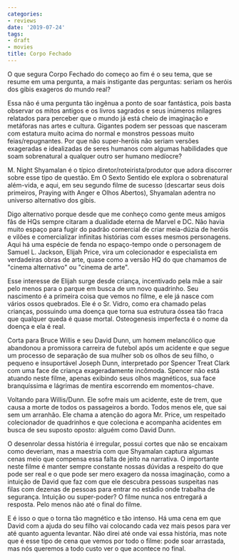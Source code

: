 ```yaml
---
categories:
- reviews
date: '2019-07-24'
tags:
- draft
- movies
title: Corpo Fechado
---
```


O que segura Corpo Fechado do começo ao fim é o seu tema, que se resume em uma pergunta, a mais instigante das perguntas: seriam os heróis dos gibis exageros do mundo real?

Essa não é uma pergunta tão ingênua a ponto de soar fantástica, pois basta observar os mitos antigos e os livros sagrados e seus inúmeros milagres relatados para perceber que o mundo já está cheio de imaginação e metáforas nas artes e cultura. Gigantes podem ser pessoas que nasceram com estatura muito acima do normal e monstros pessoas muito feias/repugnantes. Por que não super-heróis não seriam versões exageradas e idealizadas de seres humanos com algumas habilidades que soam sobrenatural a qualquer outro ser humano medíocre?

M. Night Shyamalan é o típico diretor/roteirista/produtor que adora discorrer sobre esse tipo de questão. Em O Sexto Sentido ele explora o sobrenatural além-vida, e aqui, em seu segundo filme de sucesso (descartar seus dois primeiros, Praying with Anger e Olhos Abertos), Shyamalan adentra no universo alternativo dos gibis.

Digo alternativo porque desde que me conheço como gente meus amigos fãs de HQs sempre citaram a dualidade eterna de Marvel e DC. Não havia muito espaço para fugir do padrão comercial de criar meia-dúzia de heróis e vilões e comercializar infinitas histórias com esses mesmos personagens. Aqui há uma espécie de fenda no espaço-tempo onde o personagem de Samuel L. Jackson, Elijah Price, vira um colecionador e especialista em verdadeiras obras de arte, quase como a versão HQ do que chamamos de "cinema alternativo" ou "cinema de arte".

Esse interesse de Elijah surge desde criança, incentivado pela mãe a sair pelo menos para o parque em busca de um novo quadrinho. Seu nascimento é a primeira coisa que vemos no filme, e ele já nasce com vários ossos quebrados. Ele é o Sr. Vidro, como era chamado pelas crianças, possuindo uma doença que torna sua estrutura óssea tão fraca que qualquer queda é quase mortal. Osteogenesis imperfecta é o nome da doença e ela é real.

Corta para Bruce Willis e seu David Dunn, um homem melancólico que abandonou a promissora carreira de futebol após um acidente e que segue um processo de separação de sua mulher sob os olhos de seu filho, o pequeno e insuportável Joseph Dunn, interpretado por Spencer Treat Clark com uma face de criança exageradamente incômoda. Spencer não está atuando neste filme, apenas exibindo seus olhos magnéticos, sua face branquíssima e lágrimas de mentira escorrendo em momentos-chave.

Voltando para Willis/Dunn. Ele sofre mais um acidente, este de trem, que causa a morte de todos os passageiros a bordo. Todos menos ele, que sai sem um arranhão. Ele chama a atenção do agora Mr. Price, um respeitado colecionador de quadrinhos e que coleciona e acompanha acidentes em busca de seu suposto oposto: alguém como David Dunn.

O desenrolar dessa história é irregular, possui cortes que não se encaixam como deveriam, mas a maestria com que Shyamalan captura algumas cenas meio que compensa essa falta de jeito na narrativa. O importante neste filme é manter sempre constante nossas dúvidas a respeito do que pode ser real e o que pode ser mero exagero da nossa imaginação, como a intuição de David que faz com que ele descubra pessoas suspeitas nas filas com dezenas de pessoas para entrar no estádio onde trabalha de segurança. Intuição ou super-poder? O filme nunca nos entregará a resposta. Pelo menos não até o final do filme.

E é isso o que o torna tão magnético e tão intenso. Há uma cena em que David com a ajuda do seu filho vai colocando cada vez mais pesos para ver até quanto aguenta levantar. Não direi até onde vai essa história, mas note que é esse tipo de cena que vemos por todo o filme: pode soar arrastada, mas nós queremos a todo custo ver o que acontece no final.